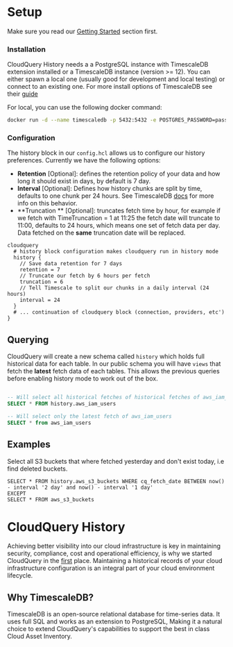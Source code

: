 # Setup

Make sure you read our [Getting Started](https://docs.cloudquery.io/docs/getting-started) section first.

### Installation

CloudQuery History needs a a PostgreSQL instance with TimescaleDB extension installed or a TimescaleDB instance (version >= 12). You can either spawn a local one (usually good for development and local testing)
or connect to an existing one. For more install options of TimescaleDB see their [guide](https://docs.timescale.com/timescaledb/latest/how-to-guides/install-timescaledb/)

For local, you can use the following docker command:

```bash
docker run -d --name timescaledb -p 5432:5432 -e POSTGRES_PASSWORD=password timescale/timescaledb:latest-pg12
```

### Configuration

The history block in our `config.hcl` allows us to configure our history preferences. Currently we have the following options:

- **Retention** [Optional]: defines the retention policy of your data and how long it should exist in days, by default is 7 day. 
- **Interval** [Optional]: Defines how history chunks are split by time, defaults to one chunk per 24 hours. See TimescaleDB [docs](https://docs.timescale.com/api/latest/distributed-hypertables/create_distributed_hypertable/#sample-usage) for more info on this behavior.
- **Truncation ** [Optional]: truncates fetch time by hour, for example if we fetch with TimeTruncation = 1 at 11:25 the fetch date will truncate to 11:00, defaults to 24 hours, which means one set of fetch data per day. Data fetched on the **same** truncation date will be replaced.


```
cloudquery 
  # history block configuration makes cloudquery run in history mode
  history {
    // Save data retention for 7 days
    retention = 7
    // Truncate our fetch by 6 hours per fetch
    truncation = 6
    // Tell Timescale to split our chunks in a daily interval (24 hours)
    interval = 24
  }
  # ... continuation of cloudquery block (connection, providers, etc')
}
```

## Querying

CloudQuery will create a new schema called `history` which holds full historical data for each table. In our public schema you will have `views` that fetch the **latest** fetch data of each tables. This allows the previous queries before enabling history mode to work out of the box. 

```SQL

-- Will select all historical fetches of historical fetches of aws_iam_users
SELECT * FROM history.aws_iam_users

-- Will select only the latest fetch of aws_iam_users
SELECT * from aws_iam_users
```

## Examples

Select all S3 buckets that where fetched yesterday and don't exist today, i.e find deleted buckets.
```
SELECT * FROM history.aws_s3_buckets WHERE cq_fetch_date BETWEEN now() - interval '2 day' and now() - interval '1 day'
EXCEPT
SELECT * FROM aws_s3_buckets 
```



# CloudQuery History

Achieving better visibility into our cloud infrastructure is key in maintaining security, compliance, cost and operational efficiency, is why we started CloudQuery in the [first](https://www.cloudquery.io/blog/announcing-cloudquery-seed-funding) place. Maintaining a historical records of your cloud infrastructure configuration is an integral part of your cloud environment lifecycle.

## Why TimescaleDB?

TimescaleDB is an open-source relational database for time-series data. It uses full SQL and works as an extension to PostgreSQL, Making it a natural choice to extend CloudQuery's capabilities to support the best in class Cloud Asset Inventory.

